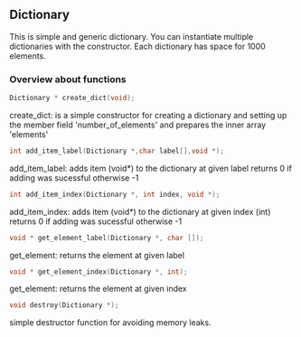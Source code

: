 ## Dictionary 

This is simple and generic dictionary. You can instantiate multiple dictionaries with the constructor.
Each dictionary has space for 1000 elements. 

### Overview about functions

``` c
Dictionary * create_dict(void);
```
create_dict: is a simple constructor for creating 
             a dictionary and setting up the 
             member field 'number_of_elements'
             and prepares the inner array 'elements'

``` c
int add_item_label(Dictionary *,char label[],void *);
```
add_item_label: adds item (void*) to the dictionary at given label 
                returns 0 if adding was sucessful otherwise -1


``` c
int add_item_index(Dictionary *, int index, void *);
```
 add_item_index: adds item (void*) to the dictionary at given index (int) 
                returns 0 if adding was sucessful otherwise -1

``` c
void * get_element_label(Dictionary *, char []);
```
get_element: returns the element at given label 


``` c
void * get_element_index(Dictionary *, int);
```
get_element: returns the element at given index 


``` c
void destroy(Dictionary *);
```
simple destructor function for avoiding memory leaks.